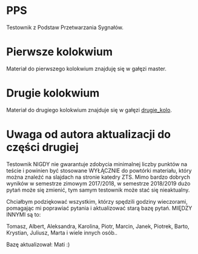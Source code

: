 # PPS
Testownik z Podstaw Przetwarzania Sygnałów.

# Pierwsze kolokwium
Materiał do pierwszego kolokwium znajduję się w gałęzi master.

# Drugie kolokwium
Materiał do drugiego kolokwium znajduje się w gałęzi [drugie_kolo](https://github.com/TestownikiPWR/PPS/tree/drugie_kolo).

# Uwaga od autora aktualizacji do części drugiej

Testownik NIGDY nie gwarantuje zdobycia minimalnej liczby punktów na teście i powinien być stosowane WYŁĄCZNIE do 
powtórki materiału, który można znaleźć na slajdach na stronie katedry ZTS. Mimo bardzo dobrych wyników w semestrze
zimowym 2017/2018, w semestrze 2018/2019 dużo pytań może się zmienić, tym samym testownik może stać się nieaktualny.

Chciałbym podziękować wszystkim, którzy spędzili godziny wieczorami, pomagając mi poprawiać pytania i aktualizować starą
bazę pytań. MIĘDZY INNYMI są to:

Tomasz, Albert, Aleksandra, Karolina, Piotr, Marcin, Janek, Piotrek, Barto, Krystian, Juliusz, Marta i wiele innych osób..

Bazę aktualizował: Mati :)